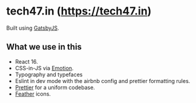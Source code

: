 # tech47.in (https://tech47.in)

Built using 
[GatsbyJS](https://github.com/gatsbyjs/gatsby).

## What we use in this



* React 16.
* CSS-in-JS via [Emotion](https://github.com/emotion-js/emotion).
* Typography and typefaces 
* Eslint in dev mode with the airbnb config and prettier formatting rules.
* [Prettier](https://github.com/prettier/prettier) for a uniform codebase.
* [Feather](https://feather.netlify.com/) icons.

